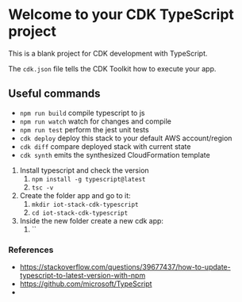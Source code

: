 # Welcome to your CDK TypeScript project

This is a blank project for CDK development with TypeScript.

The `cdk.json` file tells the CDK Toolkit how to execute your app.

## Useful commands

* `npm run build`   compile typescript to js
* `npm run watch`   watch for changes and compile
* `npm run test`    perform the jest unit tests
* `cdk deploy`      deploy this stack to your default AWS account/region
* `cdk diff`        compare deployed stack with current state
* `cdk synth`       emits the synthesized CloudFormation template


1. Install typescript and check the version
   1. `npm install -g typescript@latest`
   2. `tsc -v`
2. Create the folder app and go to it: 
   1. `mkdir iot-stack-cdk-typescript`
   2. `cd iot-stack-cdk-typescript`
3. Inside the new folder create a new cdk app:
   1. ``



### References

- https://stackoverflow.com/questions/39677437/how-to-update-typescript-to-latest-version-with-npm
- https://github.com/microsoft/TypeScript
- 